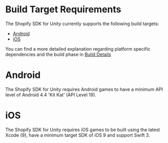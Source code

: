 # Build Target Requirements

The Shopify SDK for Unity currently supports the following build targets:

* [Android](#Android)
* [iOS](#ios)

You can find a more detailed explanation regarding platform specific dependencies and the build phase in [Build Details](BUILDDETAILS.md)

# Android

The Shopify SDK for Unity requires Android games to have a minimum API level of Android 4.4 'Kit Kat' (API Level 19).

# iOS

The Shopify SDK for Unity requires iOS games to be built using the latest Xcode (9), have a minimum target SDK of iOS 9 and support Swift 3.
